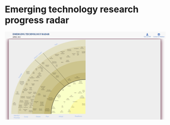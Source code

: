 # Emerging technology research progress radar

![Emerging Technology Radar](https://raw.githubusercontent.com/dg1223/tech-radar/master/ET-radar.png)

